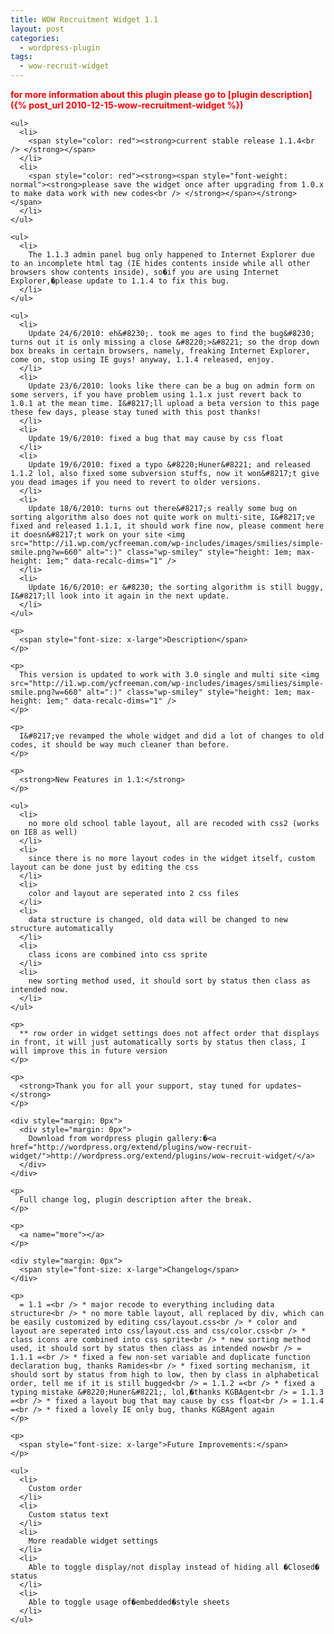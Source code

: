 ```yaml
---
title: WOW Recruitment Widget 1.1
layout: post
categories:
  - wordpress-plugin
tags:
  - wow-recruit-widget
---
```

<div style="margin: 0px">
  <span style="color: #ff0000"><strong></p>

  for more information about this plugin please go to [plugin description]({% post_url 2010-12-15-wow-recruitment-widget %})


  <p>
    </strong></span></div>

    <ul>
      <li>
        <span style="color: red"><strong>current stable release 1.1.4<br /> </strong></span>
      </li>
      <li>
        <span style="color: red"><strong><span style="font-weight: normal"><strong>please save the widget once after upgrading from 1.0.x to make data work with new codes<br /> </strong></span></strong></span>
      </li>
    </ul>

    <ul>
      <li>
        The 1.1.3 admin panel bug only happened to Internet Explorer due to an incomplete html tag (IE hides contents inside while all other browsers show contents inside), so�if you are using Internet Explorer,�please update to 1.1.4 to fix this bug.
      </li>
    </ul>

    <ul>
      <li>
        Update 24/6/2010: eh&#8230;. took me ages to find the bug&#8230; turns out it is only missing a close &#8220;>&#8221; so the drop down box breaks in certain browsers, namely, freaking Internet Explorer, come on, stop using IE guys! anyway, 1.1.4 released, enjoy.
      </li>
      <li>
        Update 23/6/2010: looks like there can be a bug on admin form on some servers, if you have problem using 1.1.x just revert back to 1.0.1 at the mean time. I&#8217;ll upload a beta version to this page these few days, please stay tuned with this post thanks!
      </li>
      <li>
        Update 19/6/2010: fixed a bug that may cause by css float
      </li>
      <li>
        Update 19/6/2010: fixed a typo &#8220;Huner&#8221; and released 1.1.2 lol, also fixed some subversion stuffs, now it won&#8217;t give you dead images if you need to revert to older versions.
      </li>
      <li>
        Update 18/6/2010: turns out there&#8217;s really some bug on sorting algorithm also does not quite work on multi-site, I&#8217;ve fixed and released 1.1.1, it should work fine now, please comment here it doesn&#8217;t work on your site <img src="http://i1.wp.com/ycfreeman.com/wp-includes/images/smilies/simple-smile.png?w=660" alt=":)" class="wp-smiley" style="height: 1em; max-height: 1em;" data-recalc-dims="1" />
      </li>
      <li>
        Update 16/6/2010: er &#8230; the sorting algorithm is still buggy, I&#8217;ll look into it again in the next update.
      </li>
    </ul>

    <p>
      <span style="font-size: x-large">Description</span>
    </p>

    <p>
      This version is updated to work with 3.0 single and multi site <img src="http://i1.wp.com/ycfreeman.com/wp-includes/images/smilies/simple-smile.png?w=660" alt=":)" class="wp-smiley" style="height: 1em; max-height: 1em;" data-recalc-dims="1" />
    </p>

    <p>
      I&#8217;ve revamped the whole widget and did a lot of changes to old codes, it should be way much cleaner than before.
    </p>

    <p>
      <strong>New Features in 1.1:</strong>
    </p>

    <ul>
      <li>
        no more old school table layout, all are recoded with css2 (works on IE8 as well)
      </li>
      <li>
        since there is no more layout codes in the widget itself, custom layout can be done just by editing the css
      </li>
      <li>
        color and layout are seperated into 2 css files
      </li>
      <li>
        data structure is changed, old data will be changed to new structure automatically
      </li>
      <li>
        class icons are combined into css sprite
      </li>
      <li>
        new sorting method used, it should sort by status then class as intended now.
      </li>
    </ul>

    <p>
      ** row order in widget settings does not affect order that displays in front, it will just automatically sorts by status then class, I will improve this in future version
    </p>

    <p>
      <strong>Thank you for all your support, stay tuned for updates~</strong>
    </p>

    <div style="margin: 0px">
      <div style="margin: 0px">
        Download from wordpress plugin gallery:�<a href="http://wordpress.org/extend/plugins/wow-recruit-widget/">http://wordpress.org/extend/plugins/wow-recruit-widget/</a>
      </div>
    </div>

    <p>
      Full change log, plugin description after the break.
    </p>

    <p>
      <a name="more"></a>
    </p>

    <div style="margin: 0px">
      <span style="font-size: x-large">Changelog</span>
    </div>

    <p>
      = 1.1 =<br /> * major recode to everything including data structure<br /> * no more table layout, all replaced by div, which can be easily customized by editing css/layout.css<br /> * color and layout are seperated into css/layout.css and css/color.css<br /> * class icons are combined into css sprite<br /> * new sorting method used, it should sort by status then class as intended now<br /> = 1.1.1 =<br /> * fixed a few non-set variable and duplicate function declaration bug, thanks Ramides<br /> * fixed sorting mechanism, it should sort by status from high to low, then by class in alphabetical order, tell me if it is still bugged<br /> = 1.1.2 =<br /> * fixed a typing mistake &#8220;Huner&#8221;, lol,�thanks KGBAgent<br /> = 1.1.3 =<br /> * fixed a layout bug that may cause by css float<br /> = 1.1.4 =<br /> * fixed a lovely IE only bug, thanks KGBAgent again
    </p>

    <p>
      <span style="font-size: x-large">Future Improvements:</span>
    </p>

    <ul>
      <li>
        Custom order
      </li>
      <li>
        Custom status text
      </li>
      <li>
        More readable widget settings
      </li>
      <li>
        Able to toggle display/not display instead of hiding all �Closed� status
      </li>
      <li>
        Able to toggle usage of�embedded�style sheets
      </li>
    </ul>
